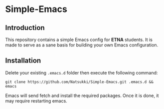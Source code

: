 # Simple-Emacs
## Introduction

This repository contains a simple Emacs config for **ETNA** students. It is made
to serve as a sane basis for building your own Emacs configuration.

## Installation

Delete your existing `.emacs.d` folder then execute the following command:

```
git clone https://github.com/Natsukki/Simple-Emacs.git .emacs.d && emacs
```

Emacs will send fetch and install the required packages. Once it is done, it may
require restarting emacs.
